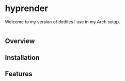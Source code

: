 # hyprender

Welcome to my version of dotfiles I use in my Arch setup.

```txt

```

## Overview

## Installation

## Features
